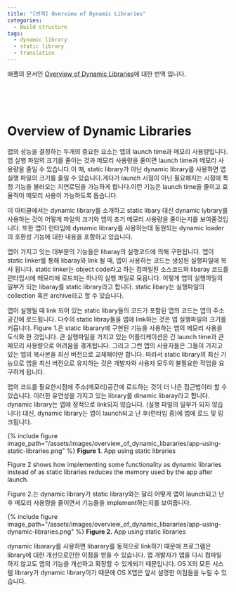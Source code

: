 ```yaml
---
title: "[번역] Overview of Dynamic Libraries"
categories:
  - Build structure
tags:
  - dynamic library
  - static library
  - translation
---
```


애플의 문서인 [Overview of Dynamic Libraries](http://www.google.co.kr)에 대한 번역 입니다.

<br/><br/><br/>

# Overview of Dynamic Libraries

앱의 성능을 결정하는 두개의 중요한 요소는 앱의 launch time과 메모리 사용량입니다. 앱 실행 파일의 크기를 줄이는 것과 메모리 사용량을 줄이면 launch time과 메모리 사용량을 줄일 수 있습니다.이 때, static library가 아닌 dynamic library를 사용하면 앱 실행 파일의 크기를 줄일 수 있습니다.게다가 launch 시점이 아닌 필요해지는 시점에 특정 기능을 불러오는 지연로딩을 가능하게 합니다.이런 기능은 launch time을 줄이고 효율적이 메모리 사용이 가능하도록 돕습니다.

이 아티클에서는 dynamic library를 소개하고 static libary 대신 dynamic lybrary를 사용하는 것이 어떻게 파일의 크기와 앱의 초기 메모리 사용량을 줄이는지를 보여줄것입니다. 또한 앱이 런타임에 dynamic library를 사용하는데 동원되는 dynamic loader의 호환성 기능에 대한 내용을 포함하고 있습니다.

앱이 가지고 잇는 대부분의 기능들은 libaray의 실행코드에 의해 구현됩니다. 앱이 static linker를 통해 libaray와 link 될 때, 앱이 사용하는 코드는 생성된 실행파일에 복사 됩니다. static linker는 object code라고 하는 컴파일된 소스코드와 libaray 코드를 런타임시에 메모리에 로드되는 하나의 실행 파일로 모읍니다. 이렇게 앱의 실행파일의 일부가 되는 libaray를 static library라고 합니다. static libary는 실행파일의 collection 혹은 archive라고 할 수 있습니다.

앱이 실행될 때 link 되어 있는 static libary들의 코드가 포함된 앱의 코드는 앱의 주소공간에 로드됩니다. 다수의 static libray들을 앱에 link하는 것은 앱 실행파일의 크기를 키웁니다. Figure 1.은 static libarary에 구현된 기능을 사용하는 앱의 메모리 사용을 도식화 한 것입니다. 큰 실행파일을 가지고 있는 어플리케이션은 긴 launch time과 큰 메모리 사용량으로 어려움을 겪게됩니다. 그리고 그런 앱의 사용자들은 그들이 가지고 있는 앱의 복사본을 최신 버전으로 교체해야만 합니다. 따라서 static library의 최신 기능으로 앱을 최신 버전으로 유지하는 것은 개발자와 사용자 모두의 불필요한 작업을 요구하게 됩니다.

앱의 코드를 필요한시점에 주소(메모리)공간에 로드하는 것이 더 나은 접근법이라 할 수 있습니다. 이러한 유연성을 가지고 있는 library를 dinamic libaray라고 합니다. dynamic library는 앱에 정적으로 link되지 않습니다. (실행 파일의 일부가 되지 않습니다) 대신, dynamic library는 앱이 launch되고 난 후(런타임 중)에 앱에 로드 및 링크됩니다.



<!-- ![app-using-static-libraries](../assets/images/overview_of_dynamic_libararies/app-using-static-libraries.png) -->
{% include figure image_path="/assets/images/overview_of_dynamic_libararies/app-using-static-libraries.png" %}
**Figure 1.** App using static libraries


Figure 2 shows how implementing some functionality as dynamic libraries instead of as static libraries reduces the memory used by the app after launch.

Figure 2.는 dynamic library가 static library와는 달리 어떻게 앱이 launch되고 난 후 메모리 사용량을 줄이면서 기능들을 implement하는지를 보여줍니다.



<!-- ![app-using-static-libraries](../assets/images/overview_of_dynamic_libararies/app-using-dynamic-libraries.png) -->
{% include figure image_path="/assets/images/overview_of_dynamic_libararies/app-using-dynamic-libraries.png" %}
**Figure 2.** App using static libraries

dynamic libarary를 사용하면 libarary를 동적으로 link하기 때문에 프로그램은 library에 대한 개선으로인한 이점을 얻을 수 있습니다. 앱 개발자가 앱을 다시 컴파일 하지 않고도 앱의 기능을 개선하고 확장할 수 있게되기 때문입니다. OS X의 모든 시스템 library가 dynamic library이기 때문에 OS X앱은 앞서 설명한 이점들을 누릴 수 있습니다.